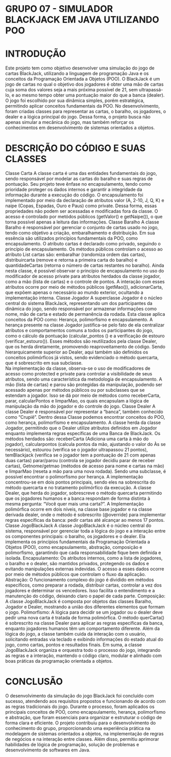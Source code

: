 # GRUPO 07 - SIMULADOR BLACKJACK EM JAVA UTILIZANDO POO

# INTRODUÇÃO 

Este projeto tem como objetivo desenvolver uma simulação do jogo de cartas BlackJack, utilizando a linguagem de programação Java e os conceitos da Programação Orientada a Objetos (POO). O BlackJack é um jogo de cartas no qual o objetivo dos jogadores é obter uma mão de cartas cuja soma dos valores seja a mais próxima possível de 21, sem ultrapassá-lo, e ao mesmo tempo obter uma pontuação maior do que a banca (dealer). O jogo foi escolhido por sua dinâmica simples, porém estratégica, permitindo aplicar conceitos fundamentais da POO. No desenvolvimento, foram criadas classes para representar as cartas, o baralho, os jogadores, o dealer e a lógica principal do jogo. Dessa forma, o projeto busca não apenas simular a mecânica do jogo, mas também reforçar os conhecimentos em desenvolvimento de sistemas orientados a objetos. 


# DESCRIÇÃO DO CÓDIGO E SUAS CLASSES

Classe Carta
A classe carta é uma das entidades fundamentais do jogo, sendo responsável por modelar as cartas do baralho e suas regras de pontuação. Seu projeto teve ênfase no encapsulamento, tendo como prioridade proteger os dados internos e garantir a integridade da informação durante a execução do código.
O encapsulamento foi implementado por meio da declaração de atributos valor (A, 2-10, J, Q, K) e naipe (Copas, Espadas, Ouro e Paus) como private. Dessa forma, essas propriedades não podem ser acessadas e modificadas fora da classe. O acesso é controlado por metódos públicos (getValor() e getNaipe()), o que torna possível apenas a leitura das informações.
Classe Baralho
A classe Baralho é responsável por gerenciar o conjunto de cartas usado no jogo, tendo como objetivo a criação, embaralhamento e distribuição. Em sua essência são utilizados princípios fundamentais da POO, como encapsulamento.
O atributo cartas é declarado como privado, seguindo o princípio de encapsulamento. Os métodos públicos controlam o acesso ao atributo List<Carta> cartas são: embaralhar (randomiza ordem das cartas), distribuircarta (remove e retorna a primeira carta do baralho) e quantidadeCartas (retorna o número de cartas restantes no baralho).
Ainda nesta classe, é possível observar o princípio de encapsulamento no uso do modificador de acesso private para atributos herdados da classe jogador, como a mão (lista de cartas) e o controle de pontos. A interação com esses atributos ocorre por meio de métodos públicos (getMao()), adicionarCarta, que expõem apenas o necessário ao mundo exterior, ocultando a implementação interna.
Classe Jogador
A superclasse Jogador é o núcleo central do sistema BlackJack, representando um dos participantes da dinâmica do jogo, sendo responsável por armazenar informações como nome, mão de carta e estado de permanência da rodada. Esta classe aplica conceitos da POO como: Herança, polimorfismo e encapsulamento.
A herança presente na classe Jogador justifica-se pelo fato de ela centralizar atributos e comportamentos comuns a todos os participantes do jogo, como o cálculo da pontuação (calcular_pontos () e a verificação de estouro (verificar_estouro()). Esses métodos são reutilizados pela classe Dealer, que os herda diretamente, promovendo reaproveitamento de código.
Sendo hierarquicamente superior ao Dealer, aqui também são definidos os conceitos polimórficos já vistos, sendo evidenciado o método quercarta, que é sobrescrito em sua subclasse.  
Na implementação da classe, observa-se o uso de modificadores de acesso como protected e private para controlar a visibilidade de seus atributos, sendo uma característica da metodologia de encapsulamento. A mão (lista de cartas) e parou são protegidas da manipulação, podendo ser acessado apenas por métodos públicos ou por subclasses que se estendam a jogador. Isso se dá por meio de métodos como receberCarta, parar, calcularPontos e limparMao, os quais encapsulam a lógica de manipulação da mão do jogador e do controle do jogo.
		Classe Dealer
A classe Dealer é responsável por representar a “banca”, também conhecido como “Crupiê”. Dentro dessa Classe podemos encontrar conceitos do POO, como herança, polimorfismo e encapsulamento.
A classe herda da classe Jogador, permitindo que o Dealer utilize atributos definidos em Jogador enquanto implementa regras específicas de uma Banca de BlackJack. Os métodos herdados são: receberCarta (Adiciona uma carta à mão do jogador), calcularpontos (calcula pontos da mão, ajustando o valor do Às se necessário), estourou (verifica se o jogador ultrapassou 21 pontos), temBlackjack (verifica se o jogador tem a pontuação de 21 com apenas duas cartas) parar/parou (controla se jogador decidiu parar de receber cartas), Getnome/getmao (métodos de acesso para nome e cartas na mão) e limparMao (reseta a mão para uma nova rodada).
Sendo uma subclasse, é possível encontrar o polimorfismo por herança. A implementação concentrou-se em dois pontos principais, sendo eles na sobrescrita do método quercarta e no tratamento polimórfico da execução. 
A classe Dealer, que herda do jogador, sobrescreve o método quercarta permitindo que os jogadores humanos e a banca respondam de forma distinta à mesma pergunta: “Você quer mais uma carta?”. A Implementação polimórfica ocorre em dois níveis, na classe base jogador e na classe derivada dealer, onde o método é sobrescrito (@override) para implementar regras específicas da banca: pedir cartas até alcançar ao menos 17 pontos.
Classe JogoBlackJack
A classe JogoBlackJack é o núcleo central do sistema, responsável por gerenciar toda a lógica do jogo e a interação entre os componentes principais: o baralho, os jogadores e o dealer. Ela implementa os princípios fundamentais da Programação Orientada a Objetos (POO), como encapsulamento, abstração, composição e polimorfismo, garantindo que cada responsabilidade fique bem definida e isolada.
Encapsulamento: Os atributos internos, como a lista de jogadores, o baralho e o dealer, são mantidos privados, protegendo os dados e evitando manipulações externas indevidas. O acesso a esses dados ocorre por meio de métodos públicos que controlam o fluxo da aplicação.
Abstração: O funcionamento complexo do jogo é dividido em métodos específicos, como preparar a rodada, distribuir cartas, controlar a vez dos jogadores e determinar os vencedores. Isso facilita o entendimento e a manutenção do código, deixando claro o papel de cada parte.
Composição: A classe JogoBlackJack é composta por objetos das classes Baralho, Jogador e Dealer, mostrando a união dos diferentes elementos que formam o jogo.
Polimorfismo: A lógica para decidir se um jogador ou o dealer deve pedir uma nova carta é tratada de forma polimórfica. O método querCarta() é sobrescrito na classe Dealer para aplicar as regras específicas da banca, enquanto jogadores humanos têm um comportamento diferente.
Além da lógica do jogo, a classe também cuida da interação com o usuário, solicitando entradas via teclado e exibindo informações do estado atual do jogo, como cartas, pontos e resultados finais.
Em suma, a classe JogoBlackJack organiza e orquestra todo o processo do jogo, integrando as regras e a interação, mantendo o código claro, modular e alinhado com boas práticas da programação orientada a objetos.

# CONCLUSÃO
 
O desenvolvimento da simulação do jogo BlackJack foi concluído com sucesso, atendendo aos requisitos propostos e funcionando de acordo com as regras tradicionais do jogo. Durante o processo, foram aplicados os principais conceitos de POO, como encapsulamento, herança, polimorfismo e abstração, que foram essenciais para organizar e estruturar o código de forma clara e eficiente. O projeto contribuiu para o desenvolvimento do conhecimento do grupo, proporcionando uma experiência prática na modelagem de sistemas orientados a objetos, na implementação de regras de negócios e na interação entre classes. Além disso, permitiu aprimorar habilidades de lógica de programação, solução de problemas e desenvolvimento de softwares em Java. 

